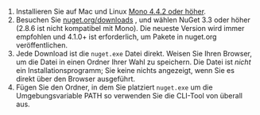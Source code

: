 1. Installieren Sie auf Mac und Linux [Mono 4.4.2 oder höher](http://www.mono-project.com/docs/getting-started/install/).
2. Besuchen Sie [nuget.org/downloads](https://nuget.org/downloads) , und wählen NuGet 3.3 oder höher (2.8.6 ist nicht kompatibel mit Mono). Die neueste Version wird immer empfohlen und 4.1.0+ ist erforderlich, um Pakete in nuget.org veröffentlichen.
3. Jede Download ist die `nuget.exe` Datei direkt. Weisen Sie Ihren Browser, um die Datei in einen Ordner Ihrer Wahl zu speichern. Die Datei ist *nicht* ein Installationsprogramm; Sie keine nichts angezeigt, wenn Sie es direkt über den Browser ausgeführt.
4. Fügen Sie den Ordner, in dem Sie platziert `nuget.exe` um die Umgebungsvariable PATH so verwenden Sie die CLI-Tool von überall aus.